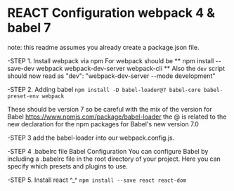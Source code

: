 # REACT Configuration webpack 4 & babel 7
note: this readme assumes you already create a package.json file.

-STEP 1. Install webpack via npm
For webpack should be
**
npm install --save-dev webpack webpack-dev-server webpack-cli
**
Also the `dev` script should now read as "dev": "webpack-dev-server --mode development"

-STEP 2. Adding babel
`npm install -D babel-loader@7 babel-core babel-preset-env webpack`

 These should be version 7 so be careful with the mix of the version for Babel
 https://www.npmjs.com/package/babel-loader
 the @ is related to the new declaration for the npm packages for Babel's new version 7.0

 -STEP 3
 add the babel-loader into our webpack.config.js.
 
 -STEP 4 .babelrc file
Babel Configuration
You can configure Babel by including a .babelrc file in the root directory of your project. Here you can specify which presets and plugins to use.

-STEP 5. Install react ^_^
`npm install --save react react-dom`
